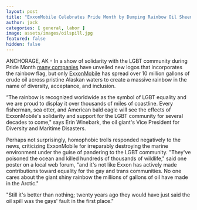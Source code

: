 ```yaml
---
layout: post
title: "ExxonMobile Celebrates Pride Month by Dumping Rainbow Oil Sheen Across Arctic"
author: jack
categories: [ general, labor ]
image: assets/images/oilspill.jpg
featured: false
hidden: false
---
```


ANCHORAGE, AK - In a show of solidarity with the LGBT community during Pride Month [many companies](https://www.buzzfeed.com/jarrylee/beautiful-rainbow-brand-logos-celebrating-marriage-equality) have unveiled new logos that incorporates the rainbow flag, but only [ExxonMobile](https://finance.yahoo.com/quote/XOM) has spread over 10 million gallons of crude oil across pristine Alaskan waters to create a massive rainbow in the name of diversity, acceptance, and inclusion.

“The rainbow is recognized worldwide as the symbol of LGBT equality and we are proud to display it over thousands of miles of coastline. Every fisherman, sea otter, and American bald eagle will see the effects of ExxonMobile's solidarity and support for the LGBT community for several decades to come," says Erin Winebark, the oil giant's Vice President for Diversity and Maritime Disasters.

Perhaps not surprisingly, homophobic trolls responded negatively to the news, criticizing ExxonMobile for irreparably destroying the marine environment under the guise of pandering to the LGBT community. "They've poisoned the ocean and killed hundreds of thousands of wildlife," said one poster on a local web forum, "and it's not like Exxon has actively made contributions toward equality for the gay and trans communities. No one cares about the giant shiny rainbow the millions of gallons of oil have made in the Arctic."

"Still it's better than nothing; twenty years ago they would have just said the oil spill was the gays' fault in the first place."